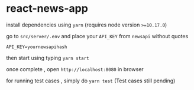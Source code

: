 # react-news-app

install dependencies using `yarn` (requires node version `>=10.17.0`)

go to `src/server/.env` and place your `API_KEY` from `newsapi` without quotes

`API_KEY=yournewsapihash`

then start using typing `yarn start` 

once complete , open `http://localhost:8080` in browser

for running test cases , simply do `yarn test` (Test cases still pending)

